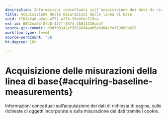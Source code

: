 ```yaml
---
description: Informazioni concettuali sull’acquisizione dei dati di richiesta di pagina, sulle richieste di oggetti incorporate e sulla misurazione dei dati tramite i cookie.
title: Acquisizione delle misurazioni della linea di base
uuid: f761afa6-a2ab-4772-af7b-39a9fec715ca
exl-id: 6042ea63-8fc0-417f-8574-18811218cbe7
source-git-commit: d9df90242ef96188f4e4b5e6d04cfef196b0a628
workflow-type: tm+mt
source-wordcount: '36'
ht-degree: 16%

---
```


# Acquisizione delle misurazioni della linea di base{#acquiring-baseline-measurements}

Informazioni concettuali sull’acquisizione dei dati di richiesta di pagina, sulle richieste di oggetti incorporate e sulla misurazione dei dati tramite i cookie.

